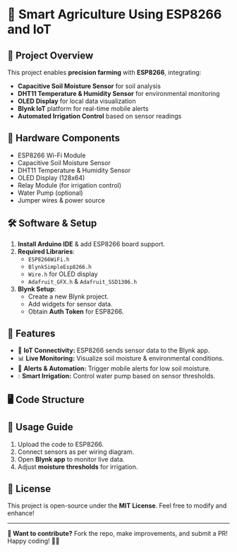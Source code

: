 # 🌱 Smart Agriculture Using ESP8266 and IoT

## 📌 Project Overview
This project enables **precision farming** with **ESP8266**, integrating:
- **Capacitive Soil Moisture Sensor** for soil analysis
- **DHT11 Temperature & Humidity Sensor** for environmental monitoring
- **OLED Display** for local data visualization
- **Blynk IoT** platform for real-time mobile alerts
- **Automated Irrigation Control** based on sensor readings

## 🔧 Hardware Components
- ESP8266 Wi-Fi Module
- Capacitive Soil Moisture Sensor
- DHT11 Temperature & Humidity Sensor
- OLED Display (128x64)
- Relay Module (for irrigation control)
- Water Pump (optional)
- Jumper wires & power source

## 🛠️ Software & Setup
1. **Install Arduino IDE** & add ESP8266 board support.
2. **Required Libraries**:
   - `ESP8266WiFi.h`
   - `BlynkSimpleEsp8266.h`
   - `Wire.h` for OLED display
   - `Adafruit_GFX.h` & `Adafruit_SSD1306.h`
3. **Blynk Setup**:
   - Create a new Blynk project.
   - Add widgets for sensor data.
   - Obtain **Auth Token** for ESP8266.

## 🚀 Features
- 📡 **IoT Connectivity:** ESP8266 sends sensor data to the Blynk app.
- 📊 **Live Monitoring:** Visualize soil moisture & environmental conditions.
- 🔔 **Alerts & Automation:** Trigger mobile alerts for low soil moisture.
- 💧 **Smart Irrigation:** Control water pump based on sensor thresholds.

## 🖥️ Code Structure

## 📖 Usage Guide
1. Upload the code to ESP8266.
2. Connect sensors as per wiring diagram.
3. Open **Blynk app** to monitor live data.
4. Adjust **moisture thresholds** for irrigation.

## 📜 License
This project is open-source under the **MIT License**. Feel free to modify and enhance!

---

**🔗 Want to contribute?** Fork the repo, make improvements, and submit a PR! Happy coding! 🚜💡
